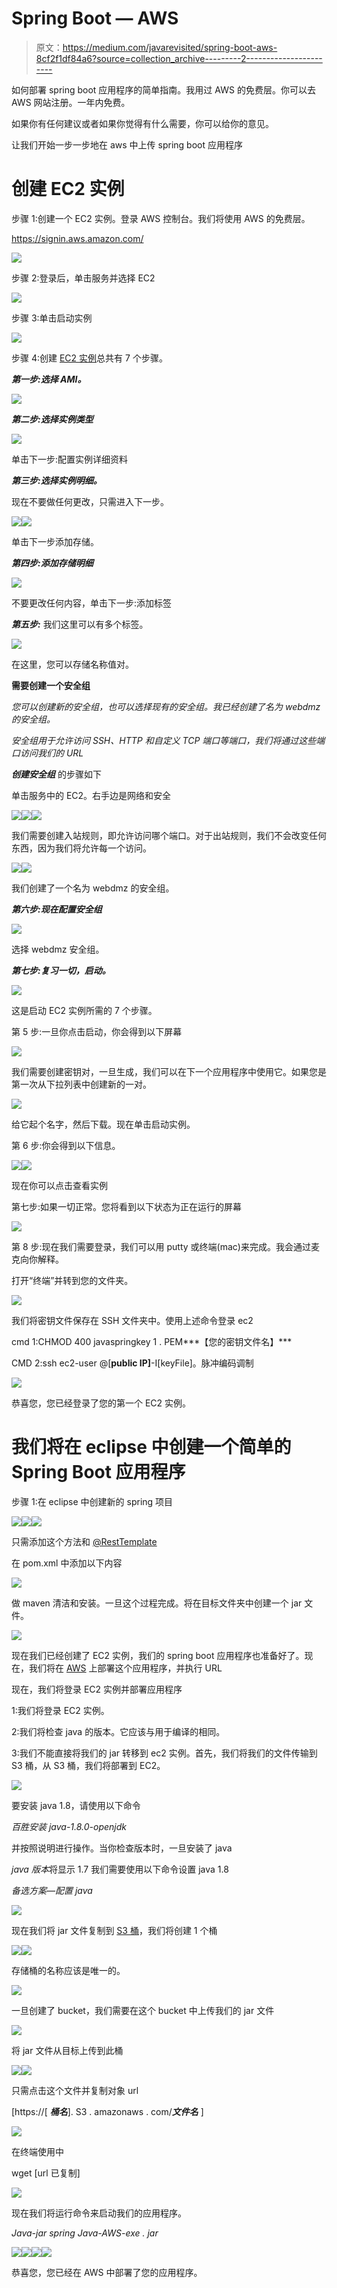 # Spring Boot — AWS

> 原文：<https://medium.com/javarevisited/spring-boot-aws-8cf2f1df84a6?source=collection_archive---------2----------------------->

如何部署 spring boot 应用程序的简单指南。我用过 AWS 的免费层。你可以去 AWS 网站注册。一年内免费。

如果你有任何建议或者如果你觉得有什么需要，你可以给你的意见。

让我们开始一步一步地在 aws 中上传 spring boot 应用程序

# **创建 EC2 实例**

步骤 1:创建一个 EC2 实例。登录 AWS 控制台。我们将使用 AWS 的免费层。

https://signin.aws.amazon.com/

![](img/1d56204eb02cf3e1e7e995ec45641c86.png)

步骤 2:登录后，单击服务并选择 EC2

![](img/518796011cd6b760e862ec156566e935.png)

步骤 3:单击启动实例

![](img/dbfbdd0926e1d1208849da2881205f34.png)

步骤 4:创建 [EC2 实例](https://javarevisited.blogspot.com/2020/08/top-5-courses-to-learn-amazon-aws-ec-2.html)总共有 7 个步骤。

***第一步:选择 AMI。***

![](img/364b458f831b55fb5a3b4f3caf3e1e8d.png)

***第二步:选择实例类型***

![](img/b277b76bdd3ab2cc7d88af00df039cfd.png)

单击下一步:配置实例详细资料

***第三步:选择实例明细。***

现在不要做任何更改，只需进入下一步。

![](img/c0f4da9159c594ddff29c69d450f987b.png)![](img/024087de5dbfcc45de084c979027955e.png)

单击下一步添加存储。

***第四步:添加存储明细***

![](img/6878de9de2e460e85c1b11b70baaa012.png)

不要更改任何内容，单击下一步:添加标签

***第五步:*** 我们这里可以有多个标签。

![](img/0a028ae443091539eeee4ed1b4c767f1.png)

在这里，您可以存储名称值对。

**需要创建一个安全组**

*您可以创建新的安全组，也可以选择现有的安全组。我已经创建了名为 webdmz 的安全组。*

*安全组用于允许访问 SSH、HTTP 和自定义 TCP 端口等端口，我们将通过这些端口访问我们的 URL*

***创建安全组*** 的步骤如下

单击服务中的 EC2。右手边是网络和安全

![](img/132672d65dcc0ab8d97a4fdc2139e8eb.png)![](img/abddc75cea5580f3a65eec8747d966ee.png)![](img/6ccc56a7220c2c2e874d9ea95f4afcfb.png)

我们需要创建入站规则，即允许访问哪个端口。对于出站规则，我们不会改变任何东西，因为我们将允许每一个访问。

![](img/c490f19e698a12be0b6035fd4f6d8e5a.png)![](img/b5b7eabf6999c0aaa91d62b8ab7c2d91.png)

我们创建了一个名为 webdmz 的安全组。

***第六步:现在配置安全组***

![](img/6ffe556eb5ae828f1941613d3a248f2f.png)

选择 webdmz 安全组。

***第七步:复习一切，启动。***

![](img/40ad1463e4b1fa1dc145f52a7520555a.png)

这是启动 EC2 实例所需的 7 个步骤。

第 5 步:一旦你点击启动，你会得到以下屏幕

![](img/657bfc4cecbd7eba057d4b6e711d2ebf.png)

我们需要创建密钥对，一旦生成，我们可以在下一个应用程序中使用它。如果您是第一次从下拉列表中创建新的一对。

![](img/3b4faefe24e1a0fe384018f78e5531d8.png)

给它起个名字，然后下载。现在单击启动实例。

第 6 步:你会得到以下信息。

![](img/0c61d431f9a5f058f6c743858429626b.png)![](img/31df30161c0a090b79e9fd2d48b52ce3.png)

现在你可以点击查看实例

第七步:如果一切正常。您将看到以下状态为正在运行的屏幕

![](img/11ea7030da992f0fe11726e896244d02.png)

第 8 步:现在我们需要登录，我们可以用 putty 或终端(mac)来完成。我会通过麦克向你解释。

打开“终端”并转到您的文件夹。

![](img/e3748eb608160e8a799c2d222e5507a1.png)

我们将密钥文件保存在 SSH 文件夹中。使用上述命令登录 ec2

cmd 1:CHMOD 400 javaspringkey 1 . PEM***【您的密钥文件名】***

CMD 2:ssh ec2-user @[**public IP]**-I[keyFile]。脉冲编码调制

![](img/23bf3237629e0326ea9db8fab13c55b9.png)

恭喜您，您已经登录了您的第一个 EC2 实例。

# 我们将在 eclipse 中创建一个简单的 Spring Boot 应用程序

步骤 1:在 eclipse 中创建新的 spring 项目

![](img/a9332820a5df31d8d3ca5aff607db716.png)![](img/6d55eed7951c50d9abdb56d6f0523e70.png)![](img/815abacc74e1d2748e1ac368a3e685de.png)

只需添加这个方法和 [@RestTemplate](https://www.java67.com/2019/04/top-10-spring-mvc-and-rest-annotations-examples-java.html)

在 pom.xml 中添加以下内容

![](img/0e42389a8d030d7900300f87af625ad7.png)

做 maven 清洁和安装。一旦这个过程完成。将在目标文件夹中创建一个 jar 文件。

![](img/26af7e0f8b99fdd892db500d83271eeb.png)

现在我们已经创建了 EC2 实例，我们的 spring boot 应用程序也准备好了。现在，我们将在 [AWS](/javarevisited/top-10-courses-to-learn-amazon-web-services-aws-cloud-in-2020-best-and-free-317f10d7c21d) 上部署这个应用程序，并执行 URL

现在，我们将登录 EC2 实例并部署应用程序

1:我们将登录 EC2 实例。

2:我们将检查 java 的版本。它应该与用于编译的相同。

3:我们不能直接将我们的 jar 转移到 ec2 实例。首先，我们将我们的文件传输到 S3 桶，从 S3 桶，我们将部署到 EC2。

![](img/803312b6b5475a2fc8602a58c6a55769.png)

要安装 java 1.8，请使用以下命令

*百胜安装 java-1.8.0-openjdk*

并按照说明进行操作。当你检查版本时，一旦安装了 java

*java 版本*将显示 1.7 我们需要使用以下命令设置 java 1.8

*备选方案—配置 java*

![](img/0f5221075cd8d525e0937e97ad9613d2.png)

现在我们将 jar 文件复制到 [S3 桶](https://www.java67.com/2020/08/top-5-courses-to-learn-aws-s3-and-dynamoDB-in-depth.html)，我们将创建 1 个桶

[![](img/bb3b6d6a5a7a6157d83f26cd4a5f09bc.png)](https://www.youtube.com/watch?v=30YWIPQtW10)[![](img/af1a53519d6a5f96fae310cdb12113b6.png)](https://www.youtube.com/watch?v=YP4zNBdUlos)

存储桶的名称应该是唯一的。

![](img/1caeeb99d2f4854b20fabc6512bf8679.png)

一旦创建了 bucket，我们需要在这个 bucket 中上传我们的 jar 文件

![](img/2b0da31ab48cdcc096c7d7b2ec2b683c.png)

将 jar 文件从目标上传到此桶

![](img/5a0dd138745c280f79070591ae5f102f.png)![](img/98ffdcdc4828950eb33d0d53246fd8cd.png)

只需点击这个文件并复制对象 url

[https://[ ***桶名***]. S3 . amazonaws . com/[](https://bucket123qwedfff.s3.amazonaws.com/SpringJava-aws-exe.jar)***文件名*** ]

![](img/c67afc001ad02db700a327b58de4f5c9.png)

在终端使用中

wget [url 已复制]

![](img/079ec0ee7077b32cc668004e933a04c4.png)

现在我们将运行命令来启动我们的应用程序。

*Java-jar spring Java-AWS-exe . jar*

![](img/7dbb42bd5a60399a99edcf8f169ee8c8.png)![](img/40c97fc1378a64ada82889bf600061ea.png)![](img/2d593b9800bdb72497493a1099380005.png)![](img/cfe7fd7b6557e98e2a8ff3b68ee48804.png)

恭喜您，您已经在 AWS 中部署了您的应用程序。